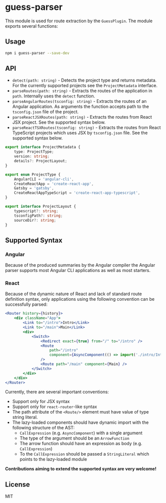 # guess-parser

This module is used for route extraction by the `GuessPlugin`. The module exports several functions:

## Usage

```bash
npm i guess-parser --save-dev
```

## API

- `detect(path: string)` - Detects the project type and returns metadata. For the currently supported projects see the `ProjectMetadata` interface.
- `parseRoutes(path: string)` - Extracts the routes of the application in `path`. Internally uses the `detect` function.
- `parseAngularRoutes(tsconfig: string)` - Extracts the routes of an Angular application. As arguments the function accepts path to the `tsconfig.json` file of the project.
- `parseReactJSXRoutes(path: string)` - Extracts the routes from React JSX project. See the supported syntax below.
- `parseReactTSXRoutes(tsconfig: string)` - Extracts the routes from React TypeScript projects which uses JSX by `tsconfig.json` file. See the supported syntax below.

```ts
export interface ProjectMetadata {
	type: ProjectType;
	version: string;
	details?: ProjectLayout;
}

export enum ProjectType {
	AngularCLI = 'angular-cli',
	CreateReactApp = 'create-react-app',
	Gatsby = 'gatsby',
	CreateReactAppTypeScript = 'create-react-app-typescript',
}

export interface ProjectLayout {
	typescript?: string;
	tsconfigPath?: string;
	sourceDir?: string;
}
```

## Supported Syntax

### Angular

Because of the produced summaries by the Angular compiler the Angular parser supports most Angular CLI applications as well as most starters.

### React

Because of the dynamic nature of React and lack of standard route definition syntax, only applications using the following convention can be successfully parsed:

```jsx
<Router history={history}>
	<div className="App">
		<Link to="/intro">Intro</Link>
		<Link to="/main">Main</Link>
		<div>
			<Switch>
				<Redirect exact={true} from="/" to="/intro" />
				<Route
					path="/intro"
					component={AsyncComponent(() => import('./intro/Intro'))}
				/>
				<Route path="/main" component={Main} />
			</Switch>
		</div>
	</div>
</Router>
```

Currently, there are several important conventions:

- Support only for JSX syntax
- Support only for `react-router`-like syntax
- The path attribute of the `<Route/>` element must have value of type string literal.
- The lazy-loaded components should have dynamic import with the following structure of the AST:
    - `CallExpression` (e.g. `AsyncComponent`) with a single argument
    - The type of the argument should be an `ArrowFunction`
    - The arrow function should have an expression as body (e.g. `CallExpression`)
    - To the `CallExpression` should be passed a `StringLiteral` which points to the lazy-loaded module

**Contributions aiming to extend the supported syntax are very welcome!**

## License

MIT
